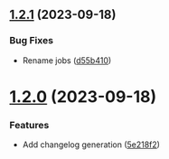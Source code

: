 ## [1.2.1](https://github.com/artsiomshushkevich/finance-be/compare/v1.2.0...v1.2.1) (2023-09-18)


### Bug Fixes

* Rename jobs ([d55b410](https://github.com/artsiomshushkevich/finance-be/commit/d55b410c04912412ea95abfeb9eea6dc608b37f5))

# [1.2.0](https://github.com/artsiomshushkevich/finance-be/compare/v1.1.0...v1.2.0) (2023-09-18)


### Features

* Add changelog generation ([5e218f2](https://github.com/artsiomshushkevich/finance-be/commit/5e218f206bdd7c92b2af955166a518a836e84a4f))
